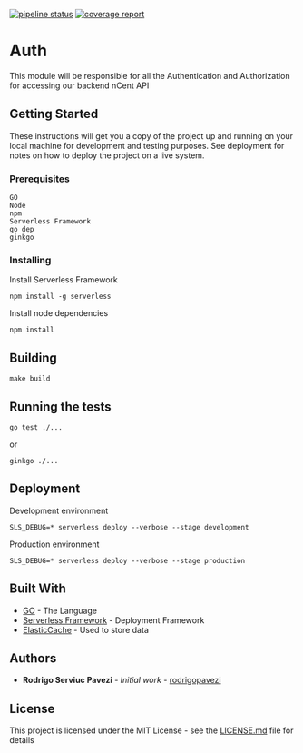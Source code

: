 [![pipeline status](https://gitlab.com/ncent/auth/badges/master/pipeline.svg)](https://gitlab.com/ncent/auth/commits/master) [![coverage report](https://gitlab.com/ncent/auth/badges/master/coverage.svg)](https://gitlab.com/ncent/auth/commits/master)

# Auth

This module will be responsible for all the Authentication and Authorization for accessing our backend nCent API

## Getting Started

These instructions will get you a copy of the project up and running on your local machine for development and testing purposes. See deployment for notes on how to deploy the project on a live system.

### Prerequisites

```
GO
Node
npm
Serverless Framework
go dep
ginkgo
```

### Installing

Install Serverless Framework

```
npm install -g serverless
```

Install node dependencies

```
npm install
```

## Building

```
make build
```

## Running the tests

```
go test ./...
```

or

```
ginkgo ./...
```

## Deployment

Development environment
```
SLS_DEBUG=* serverless deploy --verbose --stage development
```

Production environment
```
SLS_DEBUG=* serverless deploy --verbose --stage production
```

## Built With

* [GO](https://golang.org) - The Language
* [Serverless Framework](https://serverless.com) - Deployment Framework
* [ElasticCache](https://aws.amazon.com/elasticache/) - Used to store data


## Authors

* **Rodrigo Serviuc Pavezi** - *Initial work* - [rodrigopavezi](https://gitlab.com/rodrigopavezi)

## License

This project is licensed under the MIT License - see the [LICENSE.md](LICENSE.md) file for details